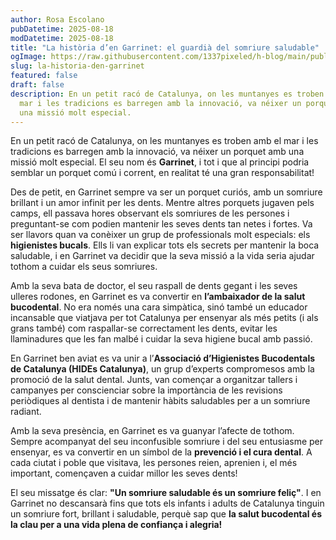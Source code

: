 ```yaml
---
author: Rosa Escolano
pubDatetime: 2025-08-18
modDatetime: 2025-08-18
title: "La història d’en Garrinet: el guardià del somriure saludable"
ogImage: https://raw.githubusercontent.com/1337pixeled/h-blog/main/public/assets/garrinet.webp
slug: la-historia-den-garrinet
featured: false
draft: false
description: En un petit racó de Catalunya, on les muntanyes es troben amb el
  mar i les tradicions es barregen amb la innovació, va néixer un porquet amb
  una missió molt especial.
---
```

En un petit racó de Catalunya, on les muntanyes es troben amb el mar i les tradicions es barregen amb la innovació, va néixer un porquet amb una missió molt especial. El seu nom és **Garrinet**, i tot i que al principi podria semblar un porquet comú i corrent, en realitat té una gran responsabilitat!

Des de petit, en Garrinet sempre va ser un porquet curiós, amb un somriure brillant i un amor infinit per les dents. Mentre altres porquets jugaven pels camps, ell passava hores observant els somriures de les persones i preguntant-se com podien mantenir les seves dents tan netes i fortes. Va ser llavors quan va conèixer un grup de professionals molt especials: els **higienistes bucals**. Ells li van explicar tots els secrets per mantenir la boca saludable, i en Garrinet va decidir que la seva missió a la vida seria ajudar tothom a cuidar els seus somriures.

Amb la seva bata de doctor, el seu raspall de dents gegant i les seves ulleres rodones, en Garrinet es va convertir en **l’ambaixador de la salut bucodental**. No era només una cara simpàtica, sinó també un educador incansable que viatjava per tot Catalunya per ensenyar als més petits (i als grans també) com raspallar-se correctament les dents, evitar les llaminadures que les fan malbé i cuidar la seva higiene bucal amb passió.

En Garrinet ben aviat es va unir a l’**Associació d’Higienistes Bucodentals de Catalunya (HIDEs Catalunya)**, un grup d’experts compromesos amb la promoció de la salut dental. Junts, van començar a organitzar tallers i campanyes per conscienciar sobre la importància de les revisions periòdiques al dentista i de mantenir hàbits saludables per a un somriure radiant.

Amb la seva presència, en Garrinet es va guanyar l’afecte de tothom. Sempre acompanyat del seu inconfusible somriure i del seu entusiasme per ensenyar, es va convertir en un símbol de la **prevenció i el cura dental**. A cada ciutat i poble que visitava, les persones reien, aprenien i, el més important, començaven a cuidar millor les seves dents!

El seu missatge és clar: **"Un somriure saludable és un somriure feliç"**. I en Garrinet no descansarà fins que tots els infants i adults de Catalunya tinguin un somriure fort, brillant i saludable, perquè sap que **la salut bucodental és la clau per a una vida plena de confiança i alegria!**
